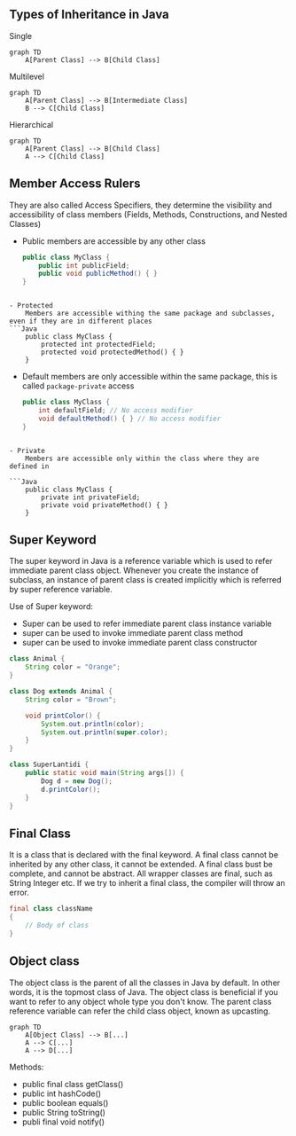 ## Types of Inheritance in Java

Single
```mermaid
graph TD
	A[Parent Class] --> B[Child Class]
```

Multilevel
```mermaid
graph TD
	A[Parent Class] --> B[Intermediate Class]
	B --> C[Child Class]
```

Hierarchical
```mermaid
graph TD
	A[Parent Class] --> B[Child Class]
	A --> C[Child Class]
```


## Member Access Rulers
They are also called Access Specifiers, they determine the visibility and accessibility of class members (Fields, Methods, Constructions, and Nested Classes) 

- Public
	members are accessible by any other class
	```Java
	public class MyClass {
	    public int publicField;
	    public void publicMethod() { }
	}
```

- Protected
	Members are accessible withing the same package and subclasses, even if they are in different places
```Java
	public class MyClass {
	    protected int protectedField;
	    protected void protectedMethod() { }
	}
```

- Default
	members are only accessible within the same package, this is called `package-private` access
	```Java
	public class MyClass {
	    int defaultField; // No access modifier
	    void defaultMethod() { } // No access modifier
	}
```

- Private
	Members are accessible only within the class where they are defined in

```Java
	public class MyClass {
	    private int privateField;
	    private void privateMethod() { }
	}
```


## Super Keyword
The super keyword in Java is a reference variable which is used to refer immediate parent class object.
Whenever you create the instance of subclass, an instance of parent class is created implicitly which is referred by super reference variable.

Use of Super keyword:
- Super can be used to refer immediate parent class instance variable
- super can be used to invoke immediate parent class method
- super can be used to invoke immediate parent class constructor

``` Java
class Animal {
    String color = "Orange";
}

class Dog extends Animal {
    String color = "Brown";

    void printColor() {
        System.out.println(color);
        System.out.println(super.color);
    }
}

class SuperLantidi {
    public static void main(String args[]) {
        Dog d = new Dog();
        d.printColor();
    }
}
```


## Final Class
It is a class that is declared with the final keyword. A final class cannot be inherited by any other class, it cannot be extended. A final class bust be complete, and cannot be abstract. All wrapper classes are final, such as String Integer etc. If we try to inherit a final class, the compiler will throw an error.

```Java
final class className 
{
    // Body of class
}
```


## Object class
The object class is the parent of all the classes in Java by default. In other words, it is the topmost class of Java.
The object class is beneficial if you want to refer to any object whole type you don't know. The parent class reference variable can refer the child class object, known as upcasting.

```mermaid
graph TD
	A[Object Class] --> B[...]
	A --> C[...]
	A --> D[...]
```

Methods:
- public final class getClass()
- public int hashCode()
- public boolean equals()
- public String toString()
- publi final void notify()